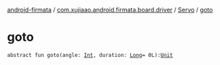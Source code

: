 [android-firmata](../../index.md) / [com.xujiaao.android.firmata.board.driver](../index.md) / [Servo](index.md) / [goto](./goto.md)

# goto

`abstract fun goto(angle: `[`Int`](https://kotlinlang.org/api/latest/jvm/stdlib/kotlin/-int/index.html)`, duration: `[`Long`](https://kotlinlang.org/api/latest/jvm/stdlib/kotlin/-long/index.html)` = 0L): `[`Unit`](https://kotlinlang.org/api/latest/jvm/stdlib/kotlin/-unit/index.html)